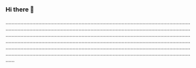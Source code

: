 ### Hi there 👋

..............................................................................................................................................................................................................................................................................................................................................................................................................................................................................................................................................................................................................................................................................................................................................................................